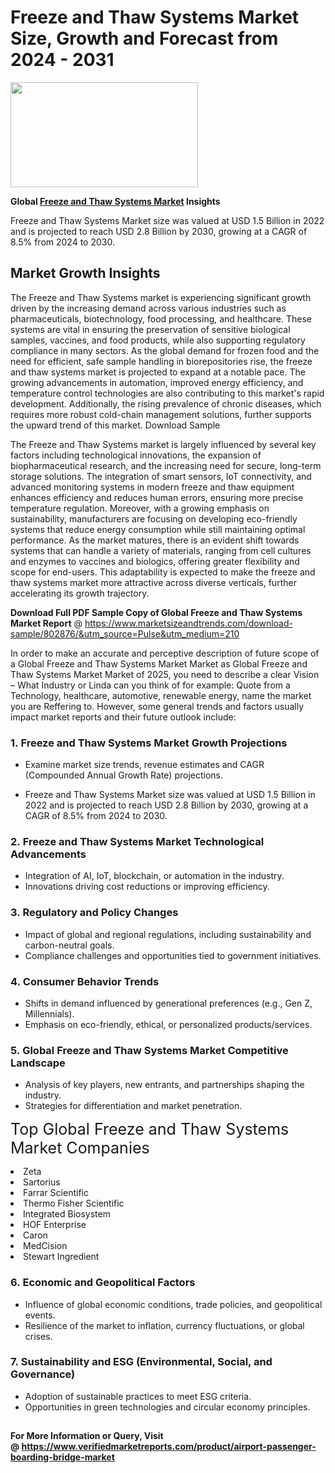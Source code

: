 <H1>Freeze and Thaw Systems Market Size, Growth and Forecast from 2024 - 2031</H1><img class="aligncenter size-medium wp-image-584254" src="https://thirdeyenews.in/wp-content/uploads/2024/09/Global-Market-Research-300x168.jpeg" alt="" width="300" height="168" /><p><strong>Global&nbsp;<a href="https://www.marketsizeandtrends.com/download-sample/802876/&amp;utm_source=Pulse&amp;utm_medium=210">Freeze and Thaw Systems Market</a> Insights</strong></p><p>Freeze and Thaw Systems Market size was valued at USD 1.5 Billion in 2022 and is projected to reach USD 2.8 Billion by 2030, growing at a CAGR of 8.5% from 2024 to 2030.</p><p><h2>Market Growth Insights</h2> <p>The Freeze and Thaw Systems market is experiencing significant growth driven by the increasing demand across various industries such as pharmaceuticals, biotechnology, food processing, and healthcare. These systems are vital in ensuring the preservation of sensitive biological samples, vaccines, and food products, while also supporting regulatory compliance in many sectors. As the global demand for frozen food and the need for efficient, safe sample handling in biorepositories rise, the freeze and thaw systems market is projected to expand at a notable pace. The growing advancements in automation, improved energy efficiency, and temperature control technologies are also contributing to this market's rapid development. Additionally, the rising prevalence of chronic diseases, which requires more robust cold-chain management solutions, further supports the upward trend of this market. Download Sample </p> <p>The Freeze and Thaw Systems market is largely influenced by several key factors including technological innovations, the expansion of biopharmaceutical research, and the increasing need for secure, long-term storage solutions. The integration of smart sensors, IoT connectivity, and advanced monitoring systems in modern freeze and thaw equipment enhances efficiency and reduces human errors, ensuring more precise temperature regulation. Moreover, with a growing emphasis on sustainability, manufacturers are focusing on developing eco-friendly systems that reduce energy consumption while still maintaining optimal performance. As the market matures, there is an evident shift towards systems that can handle a variety of materials, ranging from cell cultures and enzymes to vaccines and biologics, offering greater flexibility and scope for end-users. This adaptability is expected to make the freeze and thaw systems market more attractive across diverse verticals, further accelerating its growth trajectory. </p><p><span class=""><strong>Download Full PDF Sample Copy of Global Freeze and Thaw Systems Market Report</strong> @ <a href="https://www.marketsizeandtrends.com/download-sample/802876/&amp;utm_source=Pulse&amp;utm_medium=210" target="_blank">https://www.marketsizeandtrends.com/download-sample/802876/&amp;utm_source=Pulse&amp;utm_medium=210</a></span></p><p>In order to make an accurate and perceptive description of future scope of a Global&nbsp;Freeze and Thaw Systems Market Market as Global&nbsp;Freeze and Thaw Systems Market Market of 2025, you need to describe a clear Vision &ndash; What Industry or Linda can you think of for example: Quote from a Technology, healthcare, automotive, renewable energy, name the market you are Reffering to. However, some general trends and factors usually impact market reports and their future outlook include:</p><h3>1.&nbsp;<strong>Freeze and Thaw Systems Market Growth Projections</strong></h3><ul><li>Examine market size trends, revenue estimates and CAGR (Compounded Annual Growth Rate) projections.</li><li><p>Freeze and Thaw Systems Market size was valued at USD 1.5 Billion in 2022 and is projected to reach USD 2.8 Billion by 2030, growing at a CAGR of 8.5% from 2024 to 2030.</p></li></ul><h3>2.&nbsp;<strong>Freeze and Thaw Systems Market Technological Advancements</strong></h3><ul><li>Integration of AI, IoT, blockchain, or automation in the industry.</li><li>Innovations driving cost reductions or improving efficiency.</li></ul><h3>3.&nbsp;<strong>Regulatory and Policy Changes</strong></h3><ul><li>Impact of global and regional regulations, including sustainability and carbon-neutral goals.</li><li>Compliance challenges and opportunities tied to government initiatives.</li></ul><h3>4.&nbsp;<strong>Consumer Behavior Trends</strong></h3><ul><li>Shifts in demand influenced by generational preferences (e.g., Gen Z, Millennials).</li><li>Emphasis on eco-friendly, ethical, or personalized products/services.</li></ul><h3>5.&nbsp;<strong>Global Freeze and Thaw Systems Market Competitive Landscape</strong></h3><ul><li>Analysis of key players, new entrants, and partnerships shaping the industry.</li><li>Strategies for differentiation and market penetration.</li></ul><p data-pm-slice="1 1 []"><span style="color: inherit; font-family: inherit; font-size: 25px;">Top Global Freeze and Thaw Systems Market Companies</span></p><div class="" data-test-id=""><p><li>Zeta</li><li> Sartorius</li><li> Farrar Scientific</li><li> Thermo Fisher Scientific</li><li> Integrated Biosystem</li><li> HOF Enterprise</li><li> Caron</li><li> MedCision</li><li> Stewart Ingredient</li></p></div><h3>6.&nbsp;<strong>Economic and Geopolitical Factors</strong></h3><ul><li>Influence of global economic conditions, trade policies, and geopolitical events.</li><li>Resilience of the market to inflation, currency fluctuations, or global crises.</li></ul><h3>7.&nbsp;<strong>Sustainability and ESG (Environmental, Social, and Governance)</strong></h3><ul><li>Adoption of sustainable practices to meet ESG criteria.</li><li>Opportunities in green technologies and circular economy principles.</li></ul><h2><strong style="font-size: 14px;">For More Information or Query, Visit @&nbsp;</strong><a style="background-color: #ffffff; font-size: 14px;" href="https://www.marketsizeandtrends.com/report/freeze-and-thaw-systems-market/" target="_blank">https://www.verifiedmarketreports.com/product/airport-passenger-boarding-bridge-market</a></h2>
